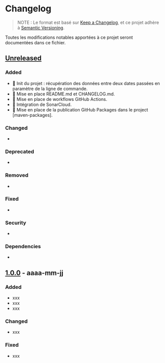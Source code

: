 # Changelog

> NOTE : Le format est basé sur [Keep a Changelog], et ce projet adhère à [Semantic Versioning].

Toutes les modifications notables apportées à ce projet seront documentées dans ce fichier.

## [Unreleased]

### Added

- :green_heart: Init du projet : récupération des données entre deux dates passées en paramètre de la ligne de commande.
- :pencil: Mise en place README.md et CHANGELOG.md.
- :construction_worker: Mise en place de workflows GitHub Actions.
- :construction_worker: Intégration de SonarCloud.
- :construction_worker: Mise en place de la publication GitHub Packages dans le project [maven-packages].

### Changed

-

### Deprecated

-

### Removed

-

### Fixed

-

### Security

-

### Dependencies

-

## [1.0.0] - aaaa-mm-jj

### Added

- xxx
- xxx
- xxx

### Changed

- xxx

### Fixed

- xxx

<!-- liens -->

[Keep a Changelog]: https://keepachangelog.com/fr/1.0.0/ "CHANGELOG Template et bonnes pratiques"
[Semantic Versioning]: https://semver.org/lang/fr/ "Bonnes pratique de la Gestion de Version"
[Unreleased]: https://github.com/bdelion/web-scraper/compare/1.0.0...develop
[1.0.0]: https://github.com/bdelion/web-scraper/releases/tag/1.0.0
